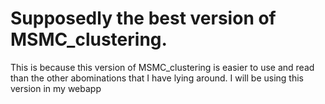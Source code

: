 # Supposedly the best version of MSMC_clustering. 
This is because this version of MSMC_clustering is easier to use and read than the other abominations that I have lying around. 
I will be using this version in my webapp 
